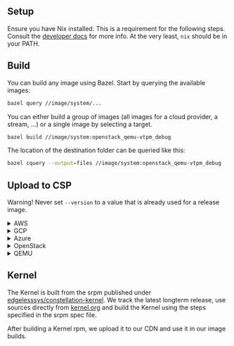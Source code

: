 ## Setup

Ensure you have Nix installed. This is a requirement for the following steps.
Consult the [developer docs](/dev-docs/workflows/build-develop-deploy.md) for more info.
At the very least, `nix` should be in your PATH.

## Build

You can build any image using Bazel.
Start by querying the available images:

```sh
bazel query //image/system/...
```

You can either build a group of images (all images for a cloud provider, a stream, ...) or a single image by selecting a target.

```sh
bazel build //image/system:openstack_qemu-vtpm_debug
```

The location of the destination folder can be queried like this:

```sh
bazel cquery --output=files //image/system:openstack_qemu-vtpm_debug
```

## Upload to CSP

Warning! Never set `--version` to a value that is already used for a release image.

<details>
<summary>AWS</summary>

- Install `aws` cli (see [here](https://docs.aws.amazon.com/cli/latest/userguide/getting-started-install.html))
- Login to AWS (see [here](https://docs.aws.amazon.com/cli/latest/userguide/getting-started-quickstart.html))
- Choose secure boot PKI public keys (one of `pki_dev`, `pki_test`, `pki_prod`)
  - `pki_dev` can be used for local image builds
  - `pki_test` is used by the CI for non-release images
  - `pki_prod` is used for release images

```sh
# Warning! Never set `--version` to a value that is already used for a release image.
# Instead, use a `ref` that corresponds to your branch name.
bazel run //image/upload -- image aws --verbose --raw-image path/to/constellation.raw --attestation-variant ""  --version ref/foo/stream/nightly/v2.7.0-pre-asdf
```

</details>

<details>
<summary>GCP</summary>

- Install `gcloud` and `gsutil` (see [here](https://cloud.google.com/sdk/docs/install))
- Login to GCP (see [here](https://cloud.google.com/sdk/docs/authorizing))
- Choose secure boot PKI public keys (one of `pki_dev`, `pki_test`, `pki_prod`)
  - `pki_dev` can be used for local image builds
  - `pki_test` is used by the CI for non-release images
  - `pki_prod` is used for release images

```sh
export GCP_RAW_IMAGE_PATH=$(realpath path/to/constellation.raw)
export GCP_IMAGE_PATH=path/to/image.tar.gz
upload/pack.sh gcp ${GCP_RAW_IMAGE_PATH} ${GCP_IMAGE_PATH}
# Warning! Never set `--version` to a value that is already used for a release image.
# Instead, use a `ref` that corresponds to your branch name.
bazel run //image/upload -- image gcp --verbose --raw-image "${GCP_IMAGE_PATH}" --attestation-variant "sev-es"  --version ref/foo/stream/nightly/v2.7.0-pre-asdf
```

</details>

<details>
<summary>Azure</summary>

Note:

> For testing purposes, it is a lot simpler to disable Secure Boot for the uploaded image!
> Disabling Secure Boot allows you to skip the VMGS creation steps above.

- Install `az` and `azcopy` (see [here](https://docs.microsoft.com/en-us/cli/azure/install-azure-cli))
- Login to Azure (see [here](https://docs.microsoft.com/en-us/cli/azure/authenticate-azure-cli))
- Optional (if Secure Boot should be enabled) [Prepare virtual machine guest state (VMGS) with customized NVRAM or use existing VMGS blob](#azure-secure-boot)

```sh
export AZURE_RAW_IMAGE_PATH=path/to/constellation.raw
export AZURE_IMAGE_PATH=path/to/image.vhd
upload/pack.sh azure "${AZURE_RAW_IMAGE_PATH}" "${AZURE_IMAGE_PATH}"
# Warning! Never set `--version` to a value that is already used for a release image.
# Instead, use a `ref` that corresponds to your branch name.
bazel run //image/upload -- image azure --verbose --raw-image "${AZURE_IMAGE_PATH}" --attestation-variant "cvm"  --version ref/foo/stream/nightly/v2.7.0-pre-asdf
```

</details>

<details>
<summary>OpenStack</summary>

Note:

> OpenStack is not one a global cloud provider, but rather a software that can be installed on-premises.
> This means we do not upload the image to a cloud provider, but to our CDN.

- Install `aws` cli (see [here](https://docs.aws.amazon.com/cli/latest/userguide/getting-started-install.html))
- Login to AWS (see [here](https://docs.aws.amazon.com/cli/latest/userguide/getting-started-quickstart.html))

```sh
# Warning! Never set `--version` to a value that is already used for a release image.
# Instead, use a `ref` that corresponds to your branch name.
bazel run //image/upload -- image openstack --verbose --raw-image path/to/constellation.raw --attestation-variant "sev"  --version ref/foo/stream/nightly/v2.7.0-pre-asdf
```

</details>

<details>
<summary>QEMU</summary>

- Install `aws` cli (see [here](https://docs.aws.amazon.com/cli/latest/userguide/getting-started-install.html))
- Login to AWS (see [here](https://docs.aws.amazon.com/cli/latest/userguide/getting-started-quickstart.html))

```sh
# Warning! Never set `--version` to a value that is already used for a release image.
# Instead, use a `ref` that corresponds to your branch name.
bazel run //image/upload -- image qemu --verbose --raw-image path/to/constellation.raw --attestation-variant "default"  --version ref/foo/stream/nightly/v2.7.0-pre-asdf
```

</details>

## Kernel

The Kernel is built from the srpm published under [edgelesssys/constellation-kernel](https://github.com/edgelesssys/constellation-kernel).
We track the latest longterm release, use sources directly from [kernel.org](https://www.kernel.org/) and build the Kernel using the steps specified in the
srpm spec file.

After building a Kernel rpm, we upload it to our CDN and use it in our image builds.
